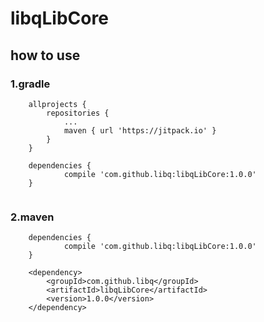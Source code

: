 # libqLibCore

<h2>how to use </h2>

<h3>1.gradle</h3>

```
	allprojects {
		repositories {
			...
			maven { url 'https://jitpack.io' }
		}
	}
```  
```
	dependencies {
	        compile 'com.github.libq:libqLibCore:1.0.0'
	}
  
  ```
  
<h3>2.maven</h3>

```
	dependencies {
	        compile 'com.github.libq:libqLibCore:1.0.0'
	}
```

```
  	<dependency>
	    <groupId>com.github.libq</groupId>
	    <artifactId>libqLibCore</artifactId>
	    <version>1.0.0</version>
	</dependency>
```

